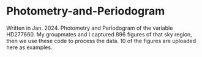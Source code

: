 # Photometry-and-Periodogram
 Written in Jan. 2024. Photometry and Periodogram of the variable HD277660. My groupmates and I captured 896 figures of that sky region, then we use these code to process the data. 10 of the figures are uploaded here as examples.
